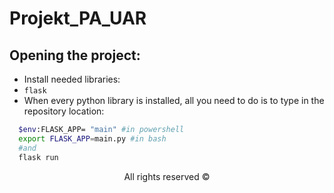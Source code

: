 # Projekt_PA_UAR

## Opening the project:
- Install needed libraries:
 - `flask`  
- When every python library is installed, all you need to do is to type in the repository location:
```bash
  $env:FLASK_APP= "main" #in powershell
  export FLASK_APP=main.py #in bash
  #and
  flask run
```  
<center>All rights reserved ©</center>
